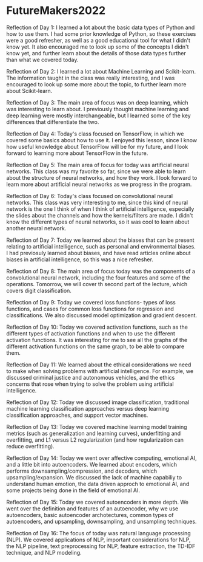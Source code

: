 # FutureMakers2022

Reflection of Day 1:
I learned a lot about the basic data types of Python and how to use them. I had some prior knowledge of Python, so these exercises were a good refresher, as well as a good educational tool for what I didn't know yet. It also encouraged me to look up some of the concepts I didn't know yet, and further learn about the details of those data types further than what we covered today.

Reflection of Day 2:
I learned a lot about Machine Learning and Scikit-learn. The information taught in the class was really interesting, and I was encouraged to look up some more about the topic, to further learn more about Scikit-learn.

Reflection of Day 3:
The main area of focus was on deep learning, which was interesting to learn about. I previously thought machine learning and deep learning were mostly interchangeable, but I learned some of the key differences that differentiate the two.

Reflection of Day 4:
Today's class focused on TensorFlow, in which we covered some basics about how to use it. I enjoyed this lesson, since I know how useful knowledge about TensorFlow will be for my future, and I look forward to learning more about TensorFlow in the future.

Reflection of Day 5:
The main area of focus for today was artificial neural networks. This class was my favorite so far, since we were able to learn about the structure of neural networks, and how they work. I look forward to learn more about artificial neural networks as we progress in the program.

Reflection of Day 6:
Today's class focused on convolutional neural networks. This class was very interesting to me, since this kind of neural network is the one I think of when I think of artificial intelligence, especially the slides about the channels and how the kernels/filters are made. I didn't know the different types of neural networks, so it was cool to learn about another neural network.

Reflection of Day 7:
Today we learned about the biases that can be present relating to artificial intelligence, such as personal and environmental biases. I had previosuly learned about biases, and have read articles online about biases in artificial intelligence, so this was a nice refresher.

Reflection of Day 8:
The main area of focus today was the components of a convolutional neural network, including the four features and some of the operations. Tomorrow, we will cover th second part of the lecture, which covers digit classification.

Reflection of Day 9:
Today we covered loss functions- types of loss functions, and cases for common loss functions for regression and classifications. We also discussed model optimization and gradient descent.

Reflection of Day 10:
Today we covered activation functions, such as the different types of activation functions and when to use the different activation functions. It was interesting for me to see all the graphs of the different activation functions on the same graph, to be able to compare them.

Reflection of Day 11:
We learned about the ethical considerations we need to make when solving problems with artificial intelligence. For example, we discussed criminal justice and autonomous vehicles, and the ethics concerns that rose when trying to solve the problem using artificial intelligence.

Reflection of Day 12:
Today we discussed image classification, traditional machine learning classification approaches versus deep learning classification approaches, and support vector machines.

Reflection of Day 13:
Today we covered machine learning model training metrics (such as generalization and learning curves), underfitting and overfitting, and L1 versus L2 regularization (and how regularization can reduce overfitting).

Reflection of Day 14:
Today we went over affective computing, emotional AI, and a little bit into autoencoders. We learned about encoders, which performs downsampling/compression, and decoders, which upsampling/expansion. We discussed the lack of machine capabiliy to understand human emotion, the data driven approch to emotional AI, and some projects being done in the field of emotional AI.

Reflection of Day 15:
Today we covered autoencoders in more depth. We went over the definition and features of an autoencoder, why we use autoencoders, basic autoencoder archotectures, common types of autoencoders, and upsampling, downsampling, and unsampling techniques.

Reflection of Day 16:
The focus of today was natural language processing (NLP). We covered applications of NLP, important considerations for NLP, the NLP pipeline, text preprocessing for NLP, feature extraction, the TD-IDF technique, and NLP modeling.
